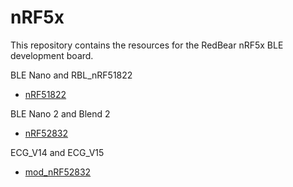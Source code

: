 # nRF5x

This repository contains the resources for the RedBear nRF5x BLE development board.

BLE Nano and RBL_nRF51822
* [nRF51822](./nRF51822)

BLE Nano 2 and Blend 2
* [nRF52832](./nRF52832)

ECG_V14 and ECG_V15
* [mod_nRF52832](./mod_nRF52832)
